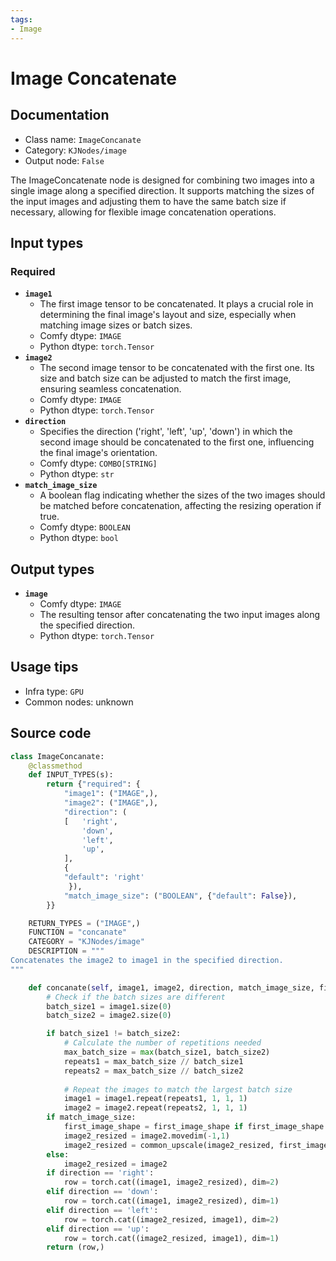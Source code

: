 ```yaml
---
tags:
- Image
---
```


# Image Concatenate
## Documentation
- Class name: `ImageConcanate`
- Category: `KJNodes/image`
- Output node: `False`

The ImageConcatenate node is designed for combining two images into a single image along a specified direction. It supports matching the sizes of the input images and adjusting them to have the same batch size if necessary, allowing for flexible image concatenation operations.
## Input types
### Required
- **`image1`**
    - The first image tensor to be concatenated. It plays a crucial role in determining the final image's layout and size, especially when matching image sizes or batch sizes.
    - Comfy dtype: `IMAGE`
    - Python dtype: `torch.Tensor`
- **`image2`**
    - The second image tensor to be concatenated with the first one. Its size and batch size can be adjusted to match the first image, ensuring seamless concatenation.
    - Comfy dtype: `IMAGE`
    - Python dtype: `torch.Tensor`
- **`direction`**
    - Specifies the direction ('right', 'left', 'up', 'down') in which the second image should be concatenated to the first one, influencing the final image's orientation.
    - Comfy dtype: `COMBO[STRING]`
    - Python dtype: `str`
- **`match_image_size`**
    - A boolean flag indicating whether the sizes of the two images should be matched before concatenation, affecting the resizing operation if true.
    - Comfy dtype: `BOOLEAN`
    - Python dtype: `bool`
## Output types
- **`image`**
    - Comfy dtype: `IMAGE`
    - The resulting tensor after concatenating the two input images along the specified direction.
    - Python dtype: `torch.Tensor`
## Usage tips
- Infra type: `GPU`
- Common nodes: unknown


## Source code
```python
class ImageConcanate:
    @classmethod
    def INPUT_TYPES(s):
        return {"required": {
            "image1": ("IMAGE",),
            "image2": ("IMAGE",),
            "direction": (
            [   'right',
                'down',
                'left',
                'up',
            ],
            {
            "default": 'right'
             }),
            "match_image_size": ("BOOLEAN", {"default": False}),
        }}

    RETURN_TYPES = ("IMAGE",)
    FUNCTION = "concanate"
    CATEGORY = "KJNodes/image"
    DESCRIPTION = """
Concatenates the image2 to image1 in the specified direction.
"""

    def concanate(self, image1, image2, direction, match_image_size, first_image_shape=None):
        # Check if the batch sizes are different
        batch_size1 = image1.size(0)
        batch_size2 = image2.size(0)

        if batch_size1 != batch_size2:
            # Calculate the number of repetitions needed
            max_batch_size = max(batch_size1, batch_size2)
            repeats1 = max_batch_size // batch_size1
            repeats2 = max_batch_size // batch_size2
            
            # Repeat the images to match the largest batch size
            image1 = image1.repeat(repeats1, 1, 1, 1)
            image2 = image2.repeat(repeats2, 1, 1, 1)
        if match_image_size:
            first_image_shape = first_image_shape if first_image_shape is not None else image1.shape
            image2_resized = image2.movedim(-1,1)
            image2_resized = common_upscale(image2_resized, first_image_shape[2], first_image_shape[1], "lanczos", "disabled").movedim(1,-1)
        else:
            image2_resized = image2
        if direction == 'right':
            row = torch.cat((image1, image2_resized), dim=2)
        elif direction == 'down':
            row = torch.cat((image1, image2_resized), dim=1)
        elif direction == 'left':
            row = torch.cat((image2_resized, image1), dim=2)
        elif direction == 'up':
            row = torch.cat((image2_resized, image1), dim=1)
        return (row,)

```
